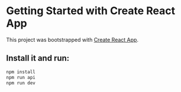 # Getting Started with Create React App

This project was bootstrapped with [Create React App](https://github.com/facebook/create-react-app).

## Install it and run:

```bash
npm install
npm run api
npm run dev
```





